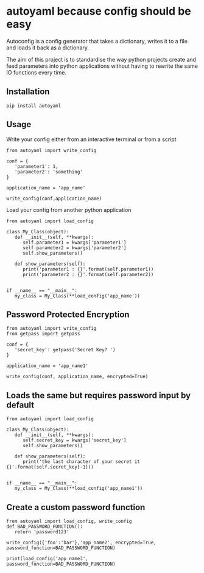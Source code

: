 # autoyaml because config should be easy
Autoconfig is a config generator that takes
a dictionary, writes it to a file and loads it
back as a dictionary. 

The aim of this project is to standardise the
way python projects create and feed parameters into 
python applications without having to 
rewrite the same IO functions every time. 


## Installation
```
pip install autoyaml
```

## Usage
Write your config either from an interactive terminal
or from a script
```
from autoyaml import write_config

conf = {
   'parameter1': 1,
   'parameter2': 'something'
}

application_name = 'app_name'

write_config(conf,application_name)
```
Load your config from another python application
```
from autoyaml import load_config

class My_Class(object):
   def __init__(self, **kwargs):
      self.parameter1 = kwargs['parameter1']
      self.parameter2 = kwargs['parameter2']
      self.show_parameters()

   def show_parameters(self):
      print('parameter1 : {}'.format(self.parameter1))
      print('parameter2 : {}'.format(self.parameter2))


if __name__ == "__main__":
   my_class = My_Class(**load_config('app_name'))
```
## Password Protected Encryption
```
from autoyaml import write_config
from getpass import getpass

conf = {
   'secret_key': getpass('Secret Key? ')
}

application_name = 'app_name1'

write_config(conf, application_name, encrypted=True)

```
## Loads the same but requires password input by default
```
from autoyaml import load_config

class My_Class(object):
   def __init__(self, **kwargs):
      self.secret_key = kwargs['secret_key']
      self.show_parameters()

   def show_parameters(self):
      print('the last character of your secret it {}'.format(self.secret_key[-1]))


if __name__ == "__main__":
   my_class = My_Class(**load_config('app_name1'))
```
## Create a custom password function 
```
from autoyaml import load_config, write_config
def BAD_PASSWORD_FUNCTION():
   return 'password123'

write_config({'foo':'bar'},'app_name2', encrypted=True, password_function=BAD_PASSWORD_FUNCTION)

print(load_config('app_name3', password_function=BAD_PASSWORD_FUNCTION)
```

